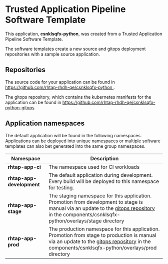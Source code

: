# Trusted Application Pipeline Software Template

This application, **csnklsqfx-python**, was created from a Trusted Application Pipeline Software Template.

The software templates create a new source and gitops deployment repositories with a sample source application. 

## Repositories

The source code for your application can be found in [https://github.com/rhtap-rhdh-qe/csnklsqfx-python ](https://github.com/rhtap-rhdh-qe/csnklsqfx-python ).
 
The gitops repository, which contains the kubernetes manifests for the application can be found in 
[https://github.com/rhtap-rhdh-qe/csnklsqfx-python-gitops ](https://github.com/rhtap-rhdh-qe/csnklsqfx-python-gitops ) 

## Application namespaces 

The default application will be found in the following namespaces. Applications can be deployed into unique namespaces or multiple software templates can also bet generated into the same group namespaces.  

|  Namespace   |  Description   |  
| -------- | -------- |
| **rhtap-app-ci** | The namespace used for CI workloads |
| **rhtap-app-development** | The default application during development. Every build will be deployed to this namespace for testing. |
| **rhtap-app-stage** | The staging namespace for this application. Promotion from development to stage is manual via an update to the [gitops repository](https://github.com/rhtap-rhdh-qe/csnklsqfx-python-gitops ) in the components/csnklsqfx-python/overlays/stage directory |
| **rhtap-app-prod** | The production namespace for this application. Promotion from stage to production is manual via an update to the [gitops repository](https://github.com/rhtap-rhdh-qe/csnklsqfx-python-gitops ) in the components/csnklsqfx-python/overlays/prod directory |